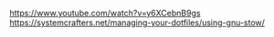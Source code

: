 https://www.youtube.com/watch?v=y6XCebnB9gs
https://systemcrafters.net/managing-your-dotfiles/using-gnu-stow/

